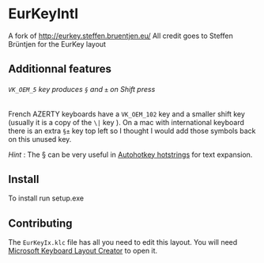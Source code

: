 # EurKeyIntl

A fork of http://eurkey.steffen.bruentjen.eu/
All credit goes to Steffen Brüntjen for the EurKey layout

## Additionnal features

###### `VK_OEM_5` key produces `§` and `±` on Shift press
French AZERTY keyboards have a `VK_OEM_102` key and a smaller shift key (usually it is a copy of the `\|` key ).
On a mac with international keyboard there is an extra `§±` key top left so I thought I would add those symbols back on this unused key.

_Hint_ : The § can be very useful in [Autohotkey hotstrings](http://ahkscript.org/) for text expansion.

## Install

To install run setup.exe

## Contributing

The `EurKeyIx.klc` file has all you need to edit this layout.
You will need [Microsoft Keyboard Layout Creator](https://msdn.microsoft.com/en-us/globalization/keyboardlayouts.aspx) to open it.
